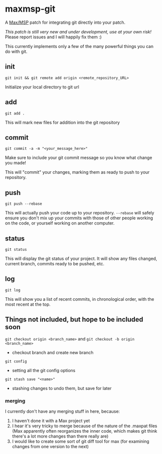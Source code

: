 # maxmsp-git

A [Max/MSP](https://cycling74.com/products/max/) patch for integrating git directly into your patch.

*This patch is still very new and under development, use at your own risk!*
Please report issues and I will happily fix them :)

This currently implements only a few of the many powerful things you can do with git.

## init

`git init && git remote add origin <remote_repository_URL>`

Initialize your local directory to git url

## add

`git add .`

This will mark new files for addition into the git repository

## commit

`git commit -a -m "<your_message_here>"`

Make sure to include your git commit message so you know what change you made!

This will "commit" your changes, marking them as ready to push to your repository.

## push

`git push --rebase`

This will actually push your code up to your repository.  `--rebase` will safely ensure you don't mix up your commits with those of other people working on the code, or yourself working on another computer.

## status

`git status`

This will display the git status of your project.  It will show any files changed, current branch, commits ready to be pushed, etc.

## log

`git log`

This will show you a list of recent commits, in chronological order, with the most recent at the top.

## Things not included, but hope to be included soon

`git checkout origin <branch_name>` and `git checkout -b origin <branch_name>`

- checkout branch and create new branch

`git config`

- setting all the git config options

`git stash save "<name>"`

- stashing changes to undo them, but save for later

### merging

I currently don't have any merging stuff in here, because:

1.  I haven't done it with a Max project yet
2.  I hear it's very tricky to merge because of the nature of the .maxpat files (Max apparently often reorganizes the inner code, which makes git think there's a lot more changes than there really are)
3.  I would like to create some sort of git diff tool for max (for examining changes from one version to the next)
